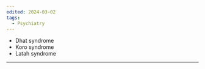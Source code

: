 ```yaml
---
edited: 2024-03-02
tags:
  - Psychiatry
---
```

- Dhat syndrome
- Koro syndrome
- Latah syndrome 

---
